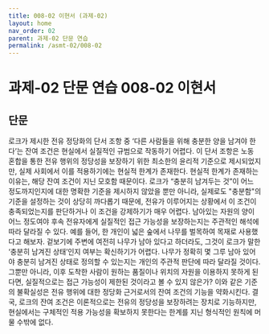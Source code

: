 ```yaml
---
title: 008-02 이현서 (과제-02)
layout: home
nav_order: 02
parent: 과제-02 단문 연습
permalink: /asmt-02/008-02
---
```


# 과제-02 단문 연습 008-02 이현서 

## 단문

로크가 제시한 전유 정당화의 단서 조항 중 ‘다른 사람들을 위해 충분한 양을 남겨야 한다’는 잔여 조건은 현실에서 실질적인 규범으로 작동하기 어렵다. 이 단서 조항은 노동 혼합을 통한 전유 행위의 정당성을 보장하기 위한 최소한의 윤리적 기준으로 제시되었지만, 실제 사회에서 이를 적용하기에는 현실적 한계가 존재한다.
현실적 한계가 존재하는 이유는, 해당 잔여 조건이 지닌 모호함 때문이다. 로크가 “충분히 남겨두는 것”이 어느 정도까지인지에 대한 명확한 기준을 제시하지 않았을 뿐만 아니라, 실제로도 "충분함"의 기준을 설정하는 것이 상당히 까다롭기 때문에, 전유가 이루어지는 상황에서 이 조건이 충족되었는지를 판단하거나 이 조건을 강제하기가 매우 어렵다. 남아있는 자원의 양이 어느 정도여야 후속 전유자에게 실질적인 접근 가능성을 보장하는지는 주관적인 해석에 따라 달라질 수 있다. 
예를 들어, 한 개인이 넓은 숲에서 나무를 벌목하여 목재로 사용했다고 해보자. 겉보기에 주변에 여전히 나무가 남아 있다고 하더라도, 그것이 로크가 말한 ‘충분히 남겨진 상태’인지 여부는 확신하기가 어렵다. 나무가 정확히 몇 그루 남아 있어야 충분히 남겨진 상태로 정의할 수 있는지는 개인의 주관적 판단에 따라 달라질 것이다. 그뿐만 아니라, 이후 도착한 사람이 원하는 품질이나 위치의 자원을 이용하지 못하게 된다면, 실질적으로는 접근 가능성이 제한된 것이라고 볼 수 있지 않은가? 이와 같은 기준의 불확실성은 전유 행위에 대한 정당화 근거로서의 잔여 조건의 기능을 약화시킨다.
결국, 로크의 잔여 조건은 이론적으로는 전유의 정당성을 보장하려는 장치로 기능하지만, 현실에서는 구체적인 적용 가능성을 확보하지 못한다는 한계를 지닌 형식적인 원칙에 머물 수밖에 없다. 
